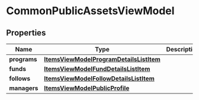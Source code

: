 # CommonPublicAssetsViewModel

## Properties
Name | Type | Description | Notes
------------ | ------------- | ------------- | -------------
**programs** | [**ItemsViewModelProgramDetailsListItem**](ItemsViewModelProgramDetailsListItem.md) |  |  [optional]
**funds** | [**ItemsViewModelFundDetailsListItem**](ItemsViewModelFundDetailsListItem.md) |  |  [optional]
**follows** | [**ItemsViewModelFollowDetailsListItem**](ItemsViewModelFollowDetailsListItem.md) |  |  [optional]
**managers** | [**ItemsViewModelPublicProfile**](ItemsViewModelPublicProfile.md) |  |  [optional]
